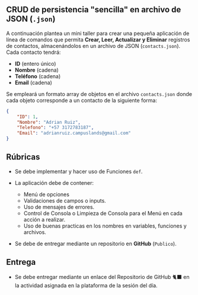 ## CRUD de persistencia "sencilla" en archivo de JSON (`.json`)

A continuación plantea un mini taller para crear una pequeña aplicación de línea de comandos que permita **Crear, Leer, Actualizar y Eliminar** registros de contactos, almacenándolos en un archivo de JSON (`contacts.json`). Cada contacto tendrá:

- **ID** (entero único)
- **Nombre** (cadena)
- **Teléfono** (cadena)
- **Email** (cadena)

Se empleará un formato array de objetos en el archivo `contacts.json` donde cada objeto corresponde a un contacto de la siguiente forma:

```json
{
    "ID": 1,
    "Nombre": "Adrian Ruiz",
    "Telefono": "+57 3172783187",
    "Email": "adrianruiz.campuslands@gmail.com"
}
```

## 

## Rúbricas

- Se debe implementar y hacer uso de Funciones  `def`.

- La aplicación debe de contener:

  - Menú de opciones
  - Validaciones de campos o inputs.
  - Uso de mensajes de errores.
  - Control de Consola o Limpieza de Consola para el Menú en cada acción a realizar.
  - Uso de buenas practicas en los nombres en variables, funciones y archivos.

- Se debe de entregar mediante un repositorio en **GitHub** (`Publico`).

  

## Entrega

- Se debe entregar mediante un enlace del Repositorio de GitHub 🐈‍⬛ en la actividad asignada en la plataforma de la sesión del día.